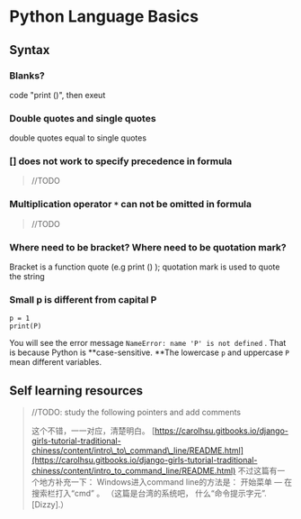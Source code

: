 # Python Language Basics

## Syntax

### Blanks?

code "print \(\)", then exeut

### Double quotes and single quotes

double quotes equal to single quotes

### \[\] does not work to specify precedence in formula

> //TODO

### Multiplication operator `*` can not be omitted in formula

> //TODO

### Where need to be bracket? Where need to be quotation mark?

Bracket is a function quote \(e.g print \(\) \); quotation mark is used to quote the string

### Small p is different from capital P

```
p = 1
print(P)
```

You will see the error message `NameError: name 'P' is not defined` . That is because Python is **case-sensitive. **The lowercase `p` and uppercase `P` mean different variables.

## Self learning resources

> //TODO: study the following pointers and add comments
>
> 这个不错，一一对应，清楚明白。 [https://carolhsu.gitbooks.io/django-girls-tutorial-traditional-chiness/content/intro\_to\_command\_line/README.html](https://carolhsu.gitbooks.io/django-girls-tutorial-traditional-chiness/content/intro_to_command_line/README.html) 不过这篇有一个地方补充一下： Windows进入command line的方法是： 开始菜单 — 在搜索栏打入“cmd” 。 （这篇是台湾的系统吧， 什么“命令提示字元”.\[Dizzy\].）




